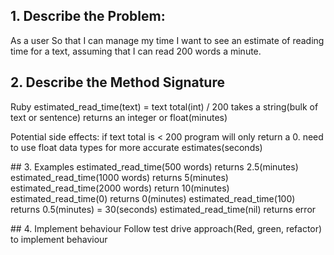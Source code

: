 ## 1. Describe the Problem:
As a user
So that I can manage my time
I want to see an estimate of reading time for a text, assuming that I can read 200 words a minute.

## 2. Describe the Method Signature
Ruby 
estimated_read_time(text) = text total(int) / 200
takes a string(bulk of text or sentence)
returns an integer or float(minutes)

Potential side effects: 
if text total is < 200 program will only return a 0.
need to use float data types for more accurate estimates(seconds)

## 3. Examples
estimated_read_time(500 words) returns 2.5(minutes)
estimated_read_time(1000 words) returns 5(minutes)
estimated_read_time(2000 words) return 10(minutes)
estimated_read_time(0) returns 0(minutes)
estimated_read_time(100) returns 0.5(minutes) = 30(seconds)
estimated_read_time(nil) returns error

## 4. Implement behaviour
Follow test drive approach(Red, green, refactor) to implement behaviour